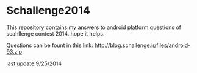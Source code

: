 Schallenge2014
==============

This repository contains my answers to android platform questions of scahllenge contest 2014. hope it helps.

Questions can be fount in this link:
http://blog.schallenge.ir/files/android-93.zip


last update:9/25/2014
